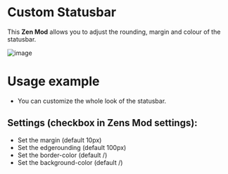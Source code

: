 # Custom Statusbar

This **Zen Mod** allows you to adjust the rounding, margin and colour of the statusbar.

![image]()

# Usage example
  - You can customize the whole look of the statusbar.

## Settings (checkbox in Zens Mod settings):
  - Set the margin (default 10px)
  - Set the edgerounding (default 100px)
  - Set the border-color (default /)
  - Set the background-color (default /)
